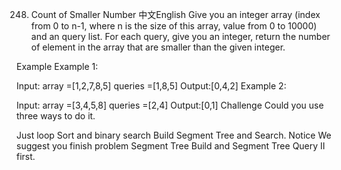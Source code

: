 248. Count of Smaller Number
中文English
Give you an integer array (index from 0 to n-1, where n is the size of this array, value from 0 to 10000) and an query list. For each query, give you an integer, return the number of element in the array that are smaller than the given integer.

Example
Example 1:

Input: array =[1,2,7,8,5] queries =[1,8,5]
Output:[0,4,2]
Example 2:

Input: array =[3,4,5,8] queries =[2,4]
Output:[0,1]
Challenge
Could you use three ways to do it.

Just loop
Sort and binary search
Build Segment Tree and Search.
Notice
We suggest you finish problem Segment Tree Build and Segment Tree Query II first.

